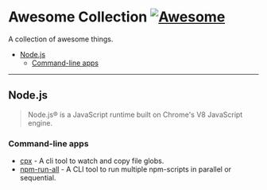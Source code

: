 # **Awesome Collection** [![Awesome](https://cdn.rawgit.com/sindresorhus/awesome/d7305f38d29fed78fa85652e3a63e154dd8e8829/media/badge.svg)](https://github.com/sindresorhus/awesome)

A collection of awesome things.

- [Node.js](#node.js)
  - [Command-line apps](#command-line-apps)

---

## Node.js

> Node.js® is a JavaScript runtime built on Chrome's V8 JavaScript engine.

### Command-line apps

- [cpx](https://github.com/mysticatea/cpx) - A cli tool to watch and copy file
  globs.
- [npm-run-all](https://github.com/mysticatea/npm-run-all) - A CLI tool to run
  multiple npm-scripts in parallel or sequential.
